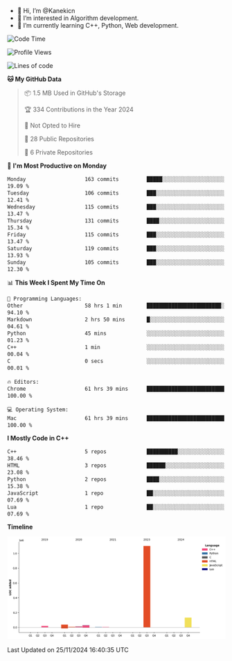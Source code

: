 - 👋 Hi, I’m @Kanekicn
- 👀 I’m interested in Algorithm development.
- 🌱 I’m currently learning C++, Python, Web development.

<!---
cotecsz/cotecsz is a ✨ special ✨ repository because its `README.md` (this file) appears on your GitHub profile.
You can click the Preview link to take a look at your changes.
--->

<!--START_SECTION:waka-->
![Code Time](http://img.shields.io/badge/Code%20Time-2%2C070%20hrs%201%20min-blue)

![Profile Views](http://img.shields.io/badge/Profile%20Views-0-blue)

![Lines of code](https://img.shields.io/badge/From%20Hello%20World%20I%27ve%20Written-1.3%20million%20lines%20of%20code-blue)

**🐱 My GitHub Data** 

> 📦 1.5 MB Used in GitHub's Storage 
 > 
> 🏆 334 Contributions in the Year 2024
 > 
> 🚫 Not Opted to Hire
 > 
> 📜 28 Public Repositories 
 > 
> 🔑 6 Private Repositories 
 > 
📅 **I'm Most Productive on Monday** 

```text
Monday                   163 commits         █████░░░░░░░░░░░░░░░░░░░░   19.09 % 
Tuesday                  106 commits         ███░░░░░░░░░░░░░░░░░░░░░░   12.41 % 
Wednesday                115 commits         ███░░░░░░░░░░░░░░░░░░░░░░   13.47 % 
Thursday                 131 commits         ████░░░░░░░░░░░░░░░░░░░░░   15.34 % 
Friday                   115 commits         ███░░░░░░░░░░░░░░░░░░░░░░   13.47 % 
Saturday                 119 commits         ███░░░░░░░░░░░░░░░░░░░░░░   13.93 % 
Sunday                   105 commits         ███░░░░░░░░░░░░░░░░░░░░░░   12.30 % 
```


📊 **This Week I Spent My Time On** 

```text
💬 Programming Languages: 
Other                    58 hrs 1 min        ████████████████████████░   94.10 % 
Markdown                 2 hrs 50 mins       █░░░░░░░░░░░░░░░░░░░░░░░░   04.61 % 
Python                   45 mins             ░░░░░░░░░░░░░░░░░░░░░░░░░   01.23 % 
C++                      1 min               ░░░░░░░░░░░░░░░░░░░░░░░░░   00.04 % 
C                        0 secs              ░░░░░░░░░░░░░░░░░░░░░░░░░   00.01 % 

🔥 Editors: 
Chrome                   61 hrs 39 mins      █████████████████████████   100.00 % 

💻 Operating System: 
Mac                      61 hrs 39 mins      █████████████████████████   100.00 % 
```

**I Mostly Code in C++** 

```text
C++                      5 repos             ██████████░░░░░░░░░░░░░░░   38.46 % 
HTML                     3 repos             ██████░░░░░░░░░░░░░░░░░░░   23.08 % 
Python                   2 repos             ████░░░░░░░░░░░░░░░░░░░░░   15.38 % 
JavaScript               1 repo              ██░░░░░░░░░░░░░░░░░░░░░░░   07.69 % 
Lua                      1 repo              ██░░░░░░░░░░░░░░░░░░░░░░░   07.69 % 
```



**Timeline**

![Lines of Code chart](https://raw.githubusercontent.com/Kanekicn/Kanekicn/master/assets/bar_graph.png)


 Last Updated on 25/11/2024 16:40:35 UTC
<!--END_SECTION:waka-->
